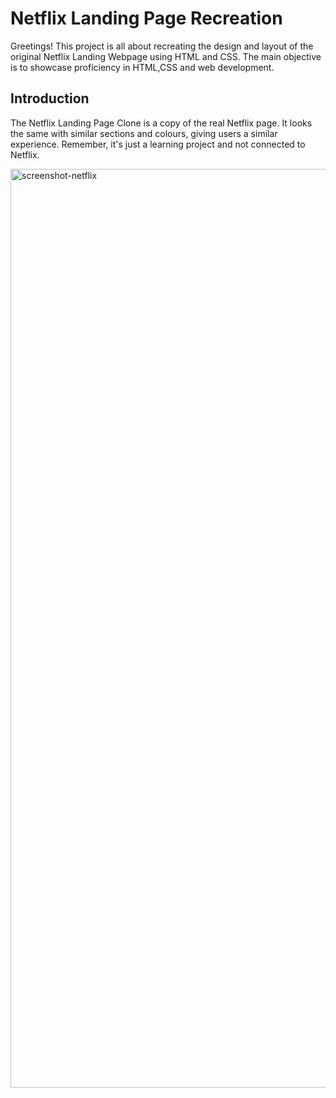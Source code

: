 # Netflix Landing Page Recreation

Greetings! This project is all about recreating the design and layout of the original Netflix Landing Webpage using HTML and CSS. The main objective is to showcase proficiency in HTML,CSS and web development.



## Introduction
The Netflix Landing Page Clone is a copy of the real Netflix page. It looks the same with similar sections and colours, giving users a similar experience. Remember, it's just a learning project and not connected to Netflix.


<img width="1470" alt="screenshot-netflix" src="https://github.com/vvXranjan/Netflix-Landing-Webpage/assets/153456933/96f74fe6-9e6e-4b39-8673-02e0612ec437">
